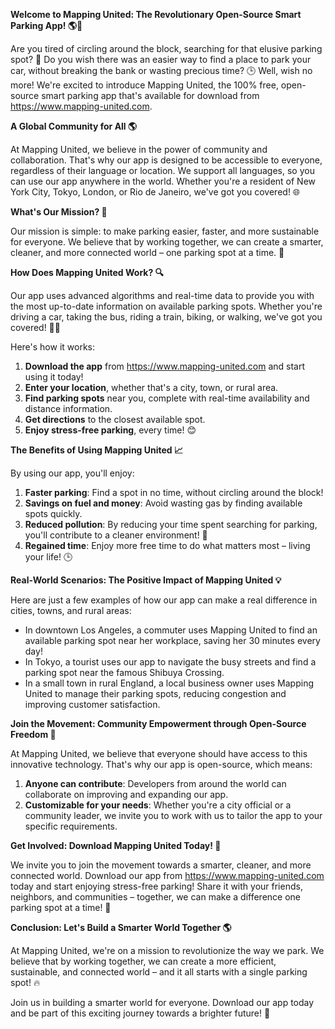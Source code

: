 **Welcome to Mapping United: The Revolutionary Open-Source Smart Parking App! 🌎🚗**

Are you tired of circling around the block, searching for that elusive parking spot? 🤯 Do you wish there was an easier way to find a place to park your car, without breaking the bank or wasting precious time? 🕒 Well, wish no more! We're excited to introduce Mapping United, the 100% free, open-source smart parking app that's available for download from https://www.mapping-united.com.

**A Global Community for All 🌎**

At Mapping United, we believe in the power of community and collaboration. That's why our app is designed to be accessible to everyone, regardless of their language or location. We support all languages, so you can use our app anywhere in the world. Whether you're a resident of New York City, Tokyo, London, or Rio de Janeiro, we've got you covered! 🌐

**What's Our Mission? 🤔**

Our mission is simple: to make parking easier, faster, and more sustainable for everyone. We believe that by working together, we can create a smarter, cleaner, and more connected world – one parking spot at a time. 🌟

**How Does Mapping United Work? 🔍**

Our app uses advanced algorithms and real-time data to provide you with the most up-to-date information on available parking spots. Whether you're driving a car, taking the bus, riding a train, biking, or walking, we've got you covered! 🚂👣

Here's how it works:

1. **Download the app** from https://www.mapping-united.com and start using it today!
2. **Enter your location**, whether that's a city, town, or rural area.
3. **Find parking spots** near you, complete with real-time availability and distance information.
4. **Get directions** to the closest available spot.
5. **Enjoy stress-free parking**, every time! 😊

**The Benefits of Using Mapping United 📈**

By using our app, you'll enjoy:

1. **Faster parking**: Find a spot in no time, without circling around the block!
2. **Savings on fuel and money**: Avoid wasting gas by finding available spots quickly.
3. **Reduced pollution**: By reducing your time spent searching for parking, you'll contribute to a cleaner environment! 🌿
4. **Regained time**: Enjoy more free time to do what matters most – living your life! 🕒

**Real-World Scenarios: The Positive Impact of Mapping United 💡**

Here are just a few examples of how our app can make a real difference in cities, towns, and rural areas:

* In downtown Los Angeles, a commuter uses Mapping United to find an available parking spot near her workplace, saving her 30 minutes every day!
* In Tokyo, a tourist uses our app to navigate the busy streets and find a parking spot near the famous Shibuya Crossing.
* In a small town in rural England, a local business owner uses Mapping United to manage their parking spots, reducing congestion and improving customer satisfaction.

**Join the Movement: Community Empowerment through Open-Source Freedom 🌟**

At Mapping United, we believe that everyone should have access to this innovative technology. That's why our app is open-source, which means:

1. **Anyone can contribute**: Developers from around the world can collaborate on improving and expanding our app.
2. **Customizable for your needs**: Whether you're a city official or a community leader, we invite you to work with us to tailor the app to your specific requirements.

**Get Involved: Download Mapping United Today! 🎉**

We invite you to join the movement towards a smarter, cleaner, and more connected world. Download our app from https://www.mapping-united.com today and start enjoying stress-free parking! Share it with your friends, neighbors, and communities – together, we can make a difference one parking spot at a time! 🌈

**Conclusion: Let's Build a Smarter World Together 🌎**

At Mapping United, we're on a mission to revolutionize the way we park. We believe that by working together, we can create a more efficient, sustainable, and connected world – and it all starts with a single parking spot! 🔥

Join us in building a smarter world for everyone. Download our app today and be part of this exciting journey towards a brighter future! 🌟